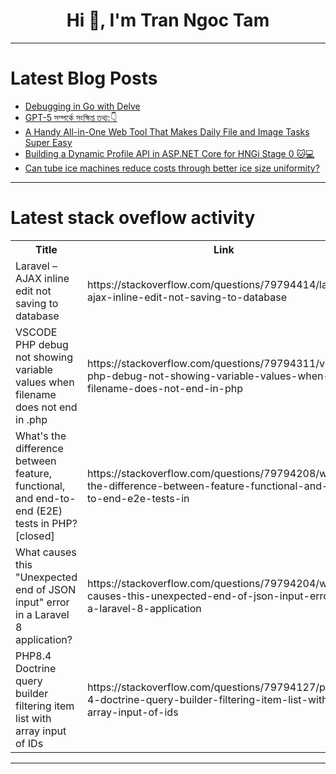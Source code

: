 <h1 align="center">Hi 👋, I'm Tran Ngoc Tam</h1>

---

# Latest Blog Posts 
<!-- BLOG-POST-LIST:START -->
- [Debugging in Go with Delve](https://dev.to/migsarnavarro/debugging-in-go-with-delve-32a3)
- [GPT-5 সম্পর্কে সংক্ষিপ্ত তথ্য:👇](https://dev.to/younus_devto/gpt-5-smprke-snkssipt-tthy-59l)
- [A Handy All-in-One Web Tool That Makes Daily File and Image Tasks Super Easy](https://dev.to/foxpink/a-handy-all-in-one-web-tool-that-makes-daily-file-and-image-tasks-super-easy-2bdi)
- [Building a Dynamic Profile API in ASP.NET Core for HNGi Stage 0 🐱💻](https://dev.to/michealanazodo/building-a-dynamic-profile-api-in-aspnet-core-for-hngi-stage-0-12pc)
- [Can tube ice machines reduce costs through better ice size uniformity?](https://dev.to/maqhielotubo_port/can-tube-ice-machines-reduce-costs-through-better-ice-size-uniformity-596g)
<!-- BLOG-POST-LIST:END -->

---

# Latest stack oveflow activity
<table>
  <tr><th>Title</th><th>Link</th></tr>
  <!-- STACKOVERFLOW:START --><tr><td>Laravel – AJAX inline edit not saving to database</td><td>https://stackoverflow.com/questions/79794414/laravel-ajax-inline-edit-not-saving-to-database</td></tr><tr><td>VSCODE PHP debug not showing variable values when filename does not end in .php</td><td>https://stackoverflow.com/questions/79794311/vscode-php-debug-not-showing-variable-values-when-filename-does-not-end-in-php</td></tr><tr><td>What&#39;s the difference between feature, functional, and end-to-end &lpar;E2E&rpar; tests in PHP? [closed]</td><td>https://stackoverflow.com/questions/79794208/whats-the-difference-between-feature-functional-and-end-to-end-e2e-tests-in</td></tr><tr><td>What causes this &quot;Unexpected end of JSON input&quot; error in a Laravel 8 application?</td><td>https://stackoverflow.com/questions/79794204/what-causes-this-unexpected-end-of-json-input-error-in-a-laravel-8-application</td></tr><tr><td>PHP8.4 Doctrine query builder filtering item list with array input of IDs</td><td>https://stackoverflow.com/questions/79794127/php8-4-doctrine-query-builder-filtering-item-list-with-array-input-of-ids</td></tr><!-- STACKOVERFLOW:END -->
</table>

---


